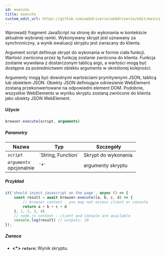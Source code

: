 ```yaml
---
id: execute
title: execute
custom_edit_url: https://github.com/webdriverio/webdriverio/edit/main/packages/webdriverio/src/commands/browser/execute.ts
---
```


Wprowadź fragment JavaScript na stronę do wykonania w kontekście aktualnie wybranej ramki.
Wykonywany skrypt jest uznawany za synchroniczny, a wynik ewaluacji skryptu jest zwracany do
klienta.

Argument script definiuje skrypt do wykonania w formie ciała funkcji. Wartość zwrócona przez
tę funkcję zostanie zwrócona do klienta. Funkcja zostanie wywołana z dostarczonym tablicą args,
a wartości mogą być dostępne za pośrednictwem obiektu arguments w określonej kolejności.

Argumenty mogą być dowolnymi wartościami prymitywnymi JSON, tablicą lub obiektem JSON. Obiekty JSON definiujące odniesienie WebElement
zostaną przekonwertowane na odpowiedni element DOM. Podobnie, wszystkie WebElements w wyniku skryptu
zostaną zwrócone do klienta jako obiekty JSON WebElement.

##### Użycie

```js
browser.execute(script, arguments)
```

##### Parametry

<table>
  <thead>
    <tr>
      <th>Nazwa</th><th>Typ</th><th>Szczegóły</th>
    </tr>
  </thead>
  <tbody>
    <tr>
      <td><code><var>script</var></code></td>
      <td>`String, Function`</td>
      <td>Skrypt do wykonania.</td>
    </tr>
    <tr>
      <td><code><var>arguments</var></code><br /><span className="label labelWarning">opcjonalnie</span></td>
      <td>`*`</td>
      <td>argumenty skryptu</td>
    </tr>
  </tbody>
</table>

##### Przykład

```js title="execute.js"
it('should inject javascript on the page', async () => {
    const result = await browser.execute((a, b, c, d) => {
        // browser context - you may not access client or console
        return a + b + c + d
    }, 1, 2, 3, 4)
    // node.js context - client and console are available
    console.log(result) // outputs: 10
});
```

##### Zwraca

- **&lt;*&gt;**
            **<code><var>return</var></code>:**              Wynik skryptu.